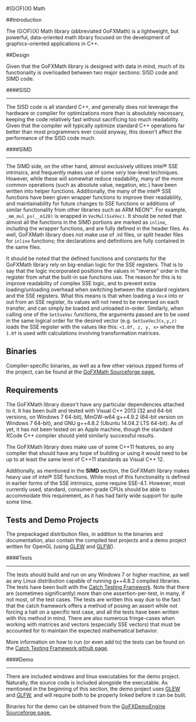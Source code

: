 
#(G○F)(X) Math


##Introduction

The (G○F)(X) Math library (abbreviated GoFXMath) is a lightweight, but powerful, data-oriented math library focused on the development of graphics-oriented applications in C++.

##Design

Given that the GoFXMath library is designed with data in mind, much of its functionality is overloaded between two major sections: SISD code and SIMD code.

####SISD

---

The SISD code is all standard C++, and generally does not leverage the hardware or compiler for optimizations more than is absolutely necessary, keeping the code relatively fast without sacrificing too much readability.  Given that the compiler will typically optimize standard C++ operations far better than most programmers ever could anyway, this doesn't affect the performance of the SISD code much.

####SIMD

---

The SIMD side, on the other hand, almost exclusively utilizes intel® SSE intrinsics, and frequently makes use of some _very_ low-level techniques.  However, while these will somewhat reduce readability, many of the more common operations (such as absolute value, negation, etc.) have been written into helper functions.  Additionally, the many of the intel® SSE functions have been given wrapper functions to improve their readability, and maintainability for future changes to SSE functions or additions of similar functionality from other libraries such as ARM NEON™.  For example, `_mm_mul_ps(__m128)` is wrapped in `VecMul(SseVec)`.  It should be noted that almost all the functions in the SIMD portions are marked as `inline`, including the wrapper functions, and are fully defined in the header files.  As well, GoFXMath library does not make use of .inl files, or split header files for `inline` functions; the declarations and definitions are fully contained in the same files.  

It should be noted that the defined functions and constants for the GoFXMath library rely on big-endian logic for the SSE registers.  That is to say that the logic incorporated positions the values in "reverse" order in the register from what the built-in sse functions use.  The reason for this is to improve readability of complex SSE logic, and to prevent extra loading/unloading overhead when switching between the standard registers and the SSE registers.  What this means is that when loading a `Vec4` into or out from an SSE register, its values will not need to be reversed on each transfer, and can simply be loaded and unloaded in-order.  Similarly, when calling one of the `SetSseVec` functions, the arguments passed are to be used in the same logical order for the desired vector (e.g. `SetSseVec3(x,y,z)` loads the SSE register with the values like this: `<1.0f, z, y, x>` where the `1.0f` is used with calculations involving transformation matrices.


## Binaries

Compiler-specific binaries, as well as a few other various zipped forms of the project, can be found at the [GoFXMath Sourceforge page.](https://sourceforge.net/projects/gofx/files/)


## Requirements

The GoFXMath library doesn't have any particular dependencies attached to it.  It has been built and tested with Visual C++ 2013 (32 and 64-bit versions, on Windows 7 64-bit), MinGW-w64 g++4.9.2 (64-bit version on Windows 7 64-bit), and GNU g++4.8.2 (Ubuntu 14.04.2 LTS 64-bit).  As of yet, it has not been tested on an Apple machine, though the standard XCode C++ compiler should yield similarly successful results.

The GoFXMath library does make use of some C++11 features, so any compiler that should have any hope of building or using it would need to be up to at least the same level of C++11 standards as Visual C++ 12.

Additionally, as mentioned in the **SIMD** section, the GoFXMath library makes heavy use of intel® SSE functions.  While most of this functionality is defined in earlier forms of the SSE intrinsics, some require SSE-4.1.  However, most currently used, standard, consumer-grade CPUs should be able to accommodate this requirement, as it has had fairly wide support for quite some time.

## Tests and Demo Projects

The prepackaged distribution files, in addition to the binaries and documentation, also contain the compiled test projects and a demo project written for OpenGL (using [GLEW](http://glew.sourceforge.net/) and [GLFW](http://www.glfw.org/)).

####Tests

---

The tests should build and run on any Windows 7 or higher machine, as well as any Linux distribution capable of running g++4.8.2 compiled libraries.  The tests have been built with the [Catch Testing Framework](https://github.com/philsquared/Catch).  Note that there are (sometimes significantly) more than one assertion-per-test, in many, if not most, of the test cases.  The tests are written this way due to the fact that the catch framework offers a method of posing an assert while not forcing a halt on a specific test case, and all the tests have been written with this method in mind.  There are also numerous fringe-cases when working with matrices and vectors (especially SSE vectors) that must be accounted for to maintain the expected mathematical behavior.

More information on how to run (or even add to) the tests can be found on the [Catch Testing Framework github page](https://github.com/philsquared/Catch).

####Demo

---

There are included windows and linux executables for the demo project.  Naturally, the source code is included alongside the executable.  As mentioned  in the beginning of this section, the demo project uses [GLEW](http://glew.sourceforge.net/) and [GLFW](http://www.glfw.org/), and will require both to be properly linked before it can be built.

Binaries for the demo can be obtained from the [GoFXDemoEngine Sourceforge page.](https://sourceforge.net/projects/gofx/files/demo/)
